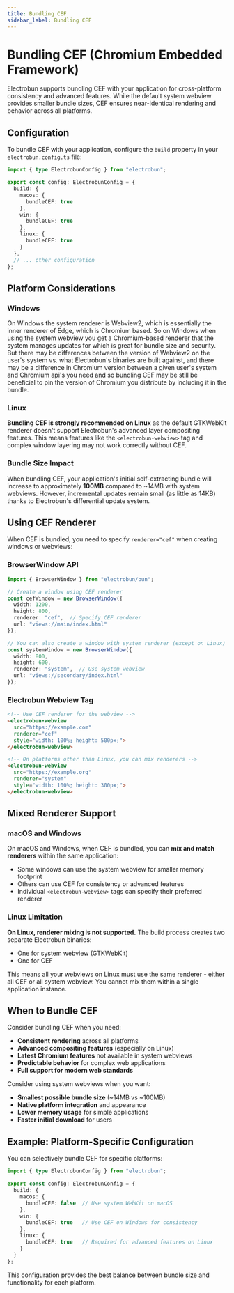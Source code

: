 ```yaml
---
title: Bundling CEF
sidebar_label: Bundling CEF
---
```


# Bundling CEF (Chromium Embedded Framework)

Electrobun supports bundling CEF with your application for cross-platform consistency and advanced features. While the default system webview provides smaller bundle sizes, CEF ensures near-identical rendering and behavior across all platforms.

## Configuration

To bundle CEF with your application, configure the `build` property in your `electrobun.config.ts` file:

```typescript title="electrobun.config.ts"
import { type ElectrobunConfig } from "electrobun";

export const config: ElectrobunConfig = {
  build: {
    macos: {
      bundleCEF: true
    },
    win: {
      bundleCEF: true
    },
    linux: {
      bundleCEF: true
    }
  },
  // ... other configuration
};
```

## Platform Considerations

### Windows
On Windows the system renderer is Webview2, which is essentially the inner renderer of Edge, which is Chromium based. So on Windows when using the system webview you get a Chromium-based renderer that the system manages updates for which is great for bundle size and security. But there may be differences between the version of Webview2 on the user's system vs. what Electrobun's binaries are built against, and there may be a difference in Chromium version between a given user's system and Chromium api's you need and so bundling CEF may be still be beneficial to pin the version of Chromium you distribute by including it in the bundle.

### Linux
**Bundling CEF is strongly recommended on Linux** as the default GTKWebKit renderer doesn't support Electrobun's advanced layer compositing features. This means features like the `<electrobun-webview>` tag and complex window layering may not work correctly without CEF.

### Bundle Size Impact
When bundling CEF, your application's initial self-extracting bundle will increase to approximately **100MB** compared to ~14MB with system webviews. However, incremental updates remain small (as little as 14KB) thanks to Electrobun's differential update system.

## Using CEF Renderer

When CEF is bundled, you need to specify `renderer="cef"` when creating windows or webviews:

### BrowserWindow API

```typescript title="src/bun/index.ts"
import { BrowserWindow } from "electrobun/bun";

// Create a window using CEF renderer
const cefWindow = new BrowserWindow({
  width: 1200,
  height: 800,
  renderer: "cef",  // Specify CEF renderer
  url: "views://main/index.html"
});

// You can also create a window with system renderer (except on Linux)
const systemWindow = new BrowserWindow({
  width: 800,
  height: 600,
  renderer: "system",  // Use system webview
  url: "views://secondary/index.html"
});
```

### Electrobun Webview Tag

```html title="src/main/index.html"
<!-- Use CEF renderer for the webview -->
<electrobun-webview 
  src="https://example.com"
  renderer="cef"
  style="width: 100%; height: 500px;">
</electrobun-webview>

<!-- On platforms other than Linux, you can mix renderers -->
<electrobun-webview 
  src="https://example.org"
  renderer="system"
  style="width: 100%; height: 300px;">
</electrobun-webview>
```

## Mixed Renderer Support

### macOS and Windows
On macOS and Windows, when CEF is bundled, you can **mix and match renderers** within the same application:
- Some windows can use the system webview for smaller memory footprint
- Others can use CEF for consistency or advanced features
- Individual `<electrobun-webview>` tags can specify their preferred renderer

### Linux Limitation
**On Linux, renderer mixing is not supported.** The build process creates two separate Electrobun binaries:
- One for system webview (GTKWebKit)
- One for CEF

This means all your webviews on Linux must use the same renderer - either all CEF or all system webview. You cannot mix them within a single application instance.

## When to Bundle CEF

Consider bundling CEF when you need:

- **Consistent rendering** across all platforms  
- **Advanced compositing features** (especially on Linux)  
- **Latest Chromium features** not available in system webviews  
- **Predictable behavior** for complex web applications  
- **Full support for modern web standards**  

Consider using system webviews when you want:

- **Smallest possible bundle size** (~14MB vs ~100MB)  
- **Native platform integration** and appearance  
- **Lower memory usage** for simple applications  
- **Faster initial download** for users  

## Example: Platform-Specific Configuration

You can selectively bundle CEF for specific platforms:

```typescript title="electrobun.config.ts"
import { type ElectrobunConfig } from "electrobun";

export const config: ElectrobunConfig = {
  build: {
    macos: {
      bundleCEF: false  // Use system WebKit on macOS
    },
    win: {
      bundleCEF: true   // Use CEF on Windows for consistency
    },
    linux: {
      bundleCEF: true   // Required for advanced features on Linux
    }
  }
};
```

This configuration provides the best balance between bundle size and functionality for each platform.